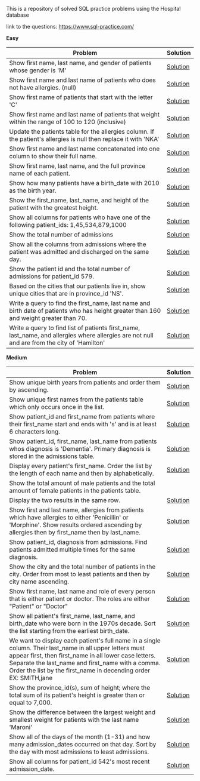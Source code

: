 This is a repository of solved SQL practice problems using the Hospital database

link to the questions: https://www.sql-practice.com/

<b>Easy</b>

| Problem  | Solution |
| ------------- | ------------- |
| Show first name, last name, and gender of patients whose gender is 'M' | [Solution](https://github.com/apmiravite/SQL/blob/SQL-Practice-Easy/Hospital%20database/easy/filter%20male%20patients.sql) |
| Show first name and last name of patients who does not have allergies. (null) | [Solution](https://github.com/apmiravite/SQL/blob/SQL-Practice-Easy/Hospital%20database/easy/no%20allergies%20filter.sql) |
| Show first name of patients that start with the letter 'C' | [Solution](https://github.com/apmiravite/SQL/blob/SQL-Practice-Easy/Hospital%20database/easy/first%20names%20starting%20with%20C.sql) |
| Show first name and last name of patients that weight within the range of 100 to 120 (inclusive) | [Solution](https://github.com/apmiravite/SQL/blob/SQL-Practice-Easy/Hospital%20database/easy/patient%20weight%20between%20100%20and%20120.sql) |
| Update the patients table for the allergies column. If the patient's allergies is null then replace it with 'NKA' | [Solution](https://github.com/apmiravite/SQL/blob/SQL-Practice-Easy/Hospital%20database/easy/NKA.sql) |
| Show first name and last name concatenated into one column to show their full name. | [Solution](https://github.com/apmiravite/SQL/blob/SQL-Practice-Easy/Hospital%20database/easy/concatenate%20first%20and%20last%20name.sql) |
| Show first name, last name, and the full province name of each patient. | [Solution](https://github.com/apmiravite/SQL/blob/SQL-Practice-Easy/Hospital%20database/easy/patients%20and%20province%20names.sql) |
| Show how many patients have a birth_date with 2010 as the birth year. | [Solution](https://github.com/apmiravite/SQL/blob/SQL-Practice-Easy/Hospital%20database/easy/select%20patients%20born%20in%202010.sql) |
| Show the first_name, last_name, and height of the patient with the greatest height. | [Solution](https://github.com/apmiravite/SQL/blob/SQL-Practice-Easy/Hospital%20database/easy/tallest%20patient.sql) |
| Show all columns for patients who have one of the following patient_ids: 1,45,534,879,1000 | [Solution](https://github.com/apmiravite/SQL/blob/SQL-Practice-Easy/Hospital%20database/easy/select%20patient%20IDs.sql) |
| Show the total number of admissions | [Solution](https://github.com/apmiravite/SQL/blob/SQL-Practice-Easy/Hospital%20database/easy/admission%20count.sql) |
| Show all the columns from admissions where the patient was admitted and discharged on the same day. | [Solution](https://github.com/apmiravite/SQL/blob/SQL-Practice-Easy/Hospital%20database/easy/same%20day%20discharge.sql) |
| Show the patient id and the total number of admissions for patient_id 579. | [Solution](https://github.com/apmiravite/SQL/blob/SQL-Practice-Easy/Hospital%20database/easy/patient%20579.sql) |
| Based on the cities that our patients live in, show unique cities that are in province_id 'NS'. | [Solution](https://github.com/apmiravite/SQL/blob/SQL-Practice-Easy/Hospital%20database/easy/distinct%20cities%20in%20NS.sql) |
| Write a query to find the first_name, last name and birth date of patients who has height greater than 160 and weight greater than 70. | [Solution](https://github.com/apmiravite/SQL/blob/SQL-Practice-Easy/Hospital%20database/easy/height%3E%20160%20and%20weight%20%3E70.sql) |
| Write a query to find list of patients first_name, last_name, and allergies where allergies are not null and are from the city of 'Hamilton' | [Solution](https://github.com/apmiravite/SQL/blob/SQL-Practice-Easy/Hospital%20database/easy/patients%20with%20allergies%20from%20Hamilton.sql) |

<b>Medium</b>

| Problem  | Solution |
| ------------- | ------------- |
| Show unique birth years from patients and order them by ascending. | [Solution](https://github.com/apmiravite/SQL/blob/SQL-Practice-Medium/Hospital%20database/SQL%20Practice%20Medium/unique%20birth%20years.sql) |
| Show unique first names from the patients table which only occurs once in the list. | [Solution](https://github.com/apmiravite/SQL/blob/SQL-Practice-Medium/Hospital%20database/SQL%20Practice%20Medium/unique%20first%20names.sql) |
| Show patient_id and first_name from patients where their first_name start and ends with 's' and is at least 6 characters long.| [Solution](https://github.com/apmiravite/SQL/blob/SQL-Practice-Medium/Hospital%20database/SQL%20Practice%20Medium/select%20first%20names%20that%20starts%20and%20ends%20with%20S%2C%20at%20least%206%20characters.sql) |
| Show patient_id, first_name, last_name from patients whos diagnosis is 'Dementia'. Primary diagnosis is stored in the admissions table.| [Solution](https://github.com/apmiravite/SQL/blob/SQL-Practice-Medium/Hospital%20database/SQL%20Practice%20Medium/select%20patients%20diagnosed%20with%20dementia.sql) |
| Display every patient's first_name. Order the list by the length of each name and then by alphabetically.| [Solution](https://github.com/apmiravite/SQL/blob/SQL-Practice-Medium/Hospital%20database/SQL%20Practice%20Medium/order%20the%20first%20name%20according%20to%20length%2C%20then%20alphabetically.sql) |
| Show the total amount of male patients and the total amount of female patients in the patients table.
Display the two results in the same row. | [Solution](https://github.com/apmiravite/SQL/blob/SQL-Practice-Medium/Hospital%20database/SQL%20Practice%20Medium/count%20male%20and%20female%20patients.sql) |
| Show first and last name, allergies from patients which have allergies to either 'Penicillin' or 'Morphine'. Show results ordered ascending by allergies then by first_name then by last_name. | [Solution](https://github.com/apmiravite/SQL/blob/SQL-Practice-Medium/Hospital%20database/SQL%20Practice%20Medium/patients%20allergic%20to%20penicillin%20or%20morphine.sql) |
| Show patient_id, diagnosis from admissions. Find patients admitted multiple times for the same diagnosis.| [Solution](https://github.com/apmiravite/SQL/blob/SQL-Practice-Medium/Hospital%20database/SQL%20Practice%20Medium/patients%20admitted%20multiple%20times%20for%20the%20same%20diagnosis.sql) |
| Show the city and the total number of patients in the city. Order from most to least patients and then by city name ascending.| [Solution](https://github.com/apmiravite/SQL/blob/SQL-Practice-Medium/Hospital%20database/SQL%20Practice%20Medium/total%20number%20of%20patients%20per%20city.sql) |
| Show first name, last name and role of every person that is either patient or doctor. The roles are either "Patient" or "Doctor"| [Solution](https://github.com/apmiravite/SQL/blob/SQL-Practice-Medium/Hospital%20database/SQL%20Practice%20Medium/patient%20or%20doctor.sql) |
| Show all patient's first_name, last_name, and birth_date who were born in the 1970s decade. Sort the list starting from the earliest birth_date.| [Solution](https://github.com/apmiravite/SQL/blob/SQL-Practice-Medium/Hospital%20database/SQL%20Practice%20Medium/born%20in%20the%201970s.sql) |
| We want to display each patient's full name in a single column. Their last_name in all upper letters must appear first, then first_name in all lower case letters. Separate the last_name and first_name with a comma. Order the list by the first_name in decending order EX: SMITH,jane| [Solution](https://github.com/apmiravite/SQL/blob/SQL-Practice-Medium/Hospital%20database/SQL%20Practice%20Medium/names%20in%20one%20column.sql) |
| Show the province_id(s), sum of height; where the total sum of its patient's height is greater than or equal to 7,000. | [Solution](https://github.com/apmiravite/SQL/blob/SQL-Practice-Medium/Hospital%20database/SQL%20Practice%20Medium/greater%20than%207000.sql) |
| Show the difference between the largest weight and smallest weight for patients with the last name 'Maroni'| [Solution](https://github.com/apmiravite/SQL/blob/SQL-Practice-Medium/Hospital%20database/SQL%20Practice%20Medium/difference%20in%20weights.sql) |
| Show all of the days of the month (1-31) and how many admission_dates occurred on that day. Sort by the day with most admissions to least admissions. | [Solution]([https://github.com/apmiravite/SQL/blob/SQL-Practice-Easy/Hospital%20database/easy/height%3E%20160%20and%20weight%20%3E70.sql](https://github.com/apmiravite/SQL/blob/SQL-Practice-Medium/Hospital%20database/SQL%20Practice%20Medium/admits%20per%20day.sql)) |
| Show all columns for patient_id 542's most recent admission_date.| [Solution](https://github.com/apmiravite/SQL/blob/SQL-Practice-Medium/Hospital%20database/SQL%20Practice%20Medium/patient%20542.sql) |





